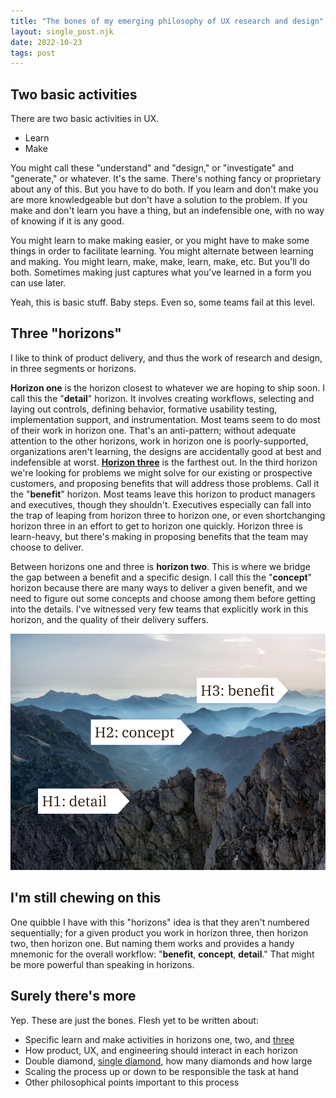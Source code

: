 ```yaml
---
title: "The bones of my emerging philosophy of UX research and design"
layout: single_post.njk
date: 2022-10-23
tags: post
---
```


## Two basic activities

There are two basic activities in UX.
- Learn
- Make

You might call these "understand" and "design," or "investigate" and "generate," or whatever. It's the same. There's nothing fancy or proprietary about any of this. But you have to do both. If you learn and don't make you are more knowledgeable but don't have a solution to the problem. If you make and don't learn you have a thing, but an indefensible one, with no way of knowing if it is any good.

You might learn to make making easier, or you might have to make some things in order to facilitate learning. You might alternate between learning and making. You might learn, make, make, learn, make, etc. But you'll do both. Sometimes making just captures what you've learned in a form you can use later.

Yeah, this is basic stuff. Baby steps. Even so, some teams fail at this level.

## Three "horizons"

I like to think of product delivery, and thus the work of research and design, in three segments or horizons.

**Horizon one** is the horizon closest to whatever we are hoping to ship soon. I call this the "**detail**" horizon. It involves creating workflows, selecting and laying out controls, defining behavior, formative usability testing, implementation support, and instrumentation. Most teams seem to do most of their work in horizon one. That's an anti-pattern; without adequate attention to the other horizons, work in horizon one is poorly-supported, organizations aren't learning, the designs are accidentally good at best and indefensible at worst.
**[Horizon three](https://jonplummer.com/2022/11/09/philosophy-of-ux-research-and-design-horizon-three-benefit/)** is the farthest out. In the third horizon we're looking for problems we might solve for our existing or prospective customers, and proposing benefits that will address those problems. Call it the "**benefit**" horizon. Most teams leave this horizon to product managers and executives, though they shouldn't. Executives especially can fall into the trap of leaping from horizon three to horizon one, or even shortchanging horizon three in an effort to get to horizon one quickly. Horizon three is learn-heavy, but there's making in proposing benefits that the team may choose to deliver.

Between horizons one and three is **horizon two**. This is where we bridge the gap between a benefit and a specific design. I call this the "**concept**" horizon because there are many ways to deliver a given benefit, and we need to figure out some concepts and choose among them before getting into the details. I've witnessed very few teams that explicitly work in this horizon, and the quality of their delivery suffers.

![](/assets/images/2022/11/Three-horizons.png)

## I'm still chewing on this

One quibble I have with this "horizons" idea is that they aren't numbered sequentially; for a given product you work in horizon three, then horizon two, then horizon one. But naming them works and provides a handy mnemonic for the overall workflow: "**benefit**, **concept**, **detail**." That might be more powerful than speaking in horizons.

## Surely there's more

Yep. These are just the bones. Flesh yet to be written about:
- Specific learn and make activities in horizons one, two, and [three](https://jonplummer.com/2022/11/09/philosophy-of-ux-research-and-design-horizon-three-benefit/)
- How product, UX, and engineering should interact in each horizon
- Double diamond, [single diamond](https://jonplummer.com/2022/11/09/single-diamond-the-basic-form-of-the-creative-process/), how many diamonds and how large
- Scaling the process up or down to be responsible the task at hand
- Other philosophical points important to this process
